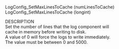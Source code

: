 ﻿   LogConfig_SetMaxLinesToCache (numLinesToCache)     LogConfig_SetMaxLinesToCache (longint)          DESCRIPTION       Set the number of lines that the log component will       cache in memory before writing to disk.       A value of 0 will force the logs to write immediately.       The value must be between 0 and 5000.      